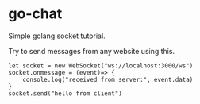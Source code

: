 # go-chat

Simple golang socket tutorial.

Try to send messages from any website using this.

```
let socket = new WebSocket("ws://localhost:3000/ws")
socket.onmessage = (event)=> {
    console.log("received from server:", event.data)
}
socket.send("hello from client")
```
